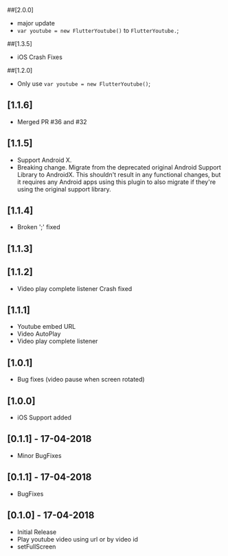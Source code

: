 ##[2.0.0]

- major update
- `var youtube = new FlutterYoutube()` to `FlutterYoutube.`;

##[1.3.5]

- iOS Crash Fixes


##[1.2.0]

- Only use `var youtube = new FlutterYoutube()`;

## [1.1.6]

- Merged PR #36 and #32

## [1.1.5]

- Support Android X.
- Breaking change. Migrate from the deprecated original Android Support Library to AndroidX. This shouldn't result in any functional changes, but it requires any Android apps using this plugin to also migrate if they're using the original support library.

## [1.1.4]

- Broken ';' fixed

## [1.1.3]

## [1.1.2]

- Video play complete listener Crash fixed

## [1.1.1]

- Youtube embed URL
- Video AutoPlay
- Video play complete listener

## [1.0.1]

- Bug fixes (video pause when screen rotated)

## [1.0.0]

- iOS Support added

## [0.1.1] - 17-04-2018

- Minor BugFixes

## [0.1.1] - 17-04-2018

- BugFixes

## [0.1.0] - 17-04-2018

- Initial Release
- Play youtube video using url or by video id
- setFullScreen
